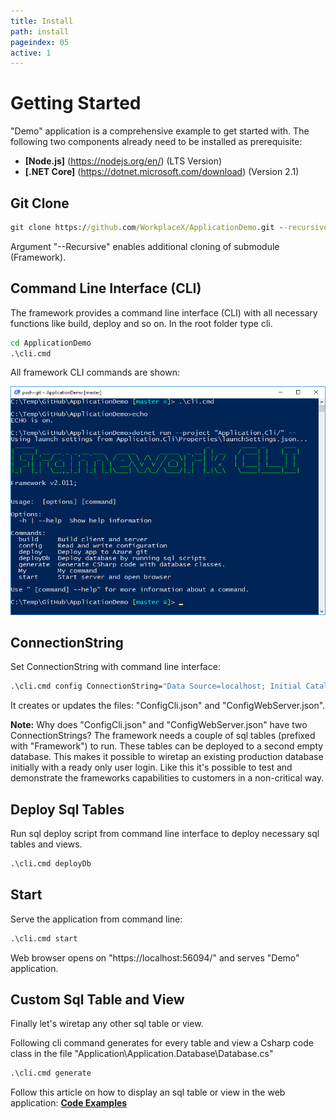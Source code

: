```yaml
---
title: Install
path: install
pageindex: 05
active: 1
--- 
```


# Getting Started

"Demo" application is a comprehensive example to get started with. The following two components already need to be installed as prerequisite:

* **[Node.js]** (https://nodejs.org/en/) (LTS Version)
* **[.NET Core]** (https://dotnet.microsoft.com/download) (Version 2.1)

## Git Clone
```cmd
git clone https://github.com/WorkplaceX/ApplicationDemo.git --recursive
```
Argument "--Recursive" enables additional cloning of submodule (Framework).

## Command Line Interface (CLI)
The framework provides a command line interface (CLI) with all necessary functions like build, deploy and so on. In the root folder type cli.
```cmd
cd ApplicationDemo
.\cli.cmd
```
All framework CLI commands are shown:

![Cli](Doc/Cli.png)

## ConnectionString
Set ConnectionString with command line interface:
```cmd
.\cli.cmd config ConnectionString="Data Source=localhost; Initial Catalog=Application; Integrated Security=True;"
```

It creates or updates the files: "ConfigCli.json" and "ConfigWebServer.json".

**Note:** Why does "ConfigCli.json" and "ConfigWebServer.json" have two ConnectionStrings? The framework needs a couple of sql tables (prefixed with "Framework") to run. These tables can be deployed to a second empty database. This makes it possible to wiretap an existing production database initially with a ready only user login. Like this it's possible to test and demonstrate the frameworks capabilities to customers in a non-critical way.

## Deploy Sql Tables
Run sql deploy script from command line interface to deploy necessary sql tables and views.
```cmd
.\cli.cmd deployDb
```

## Start
Serve the application from command line:
```cmd
.\cli.cmd start
```

Web browser opens on "https://localhost:56094/" and serves "Demo" application.

## Custom Sql Table and View

Finally let's wiretap any other sql table or view.

Following cli command generates for every table and view a Csharp code class in the file "Application\Application.Database\Database.cs"

```cmd
.\cli.cmd generate
```

Follow this article on how to display an sql table or view in the web application: **[Code Examples](code)**
